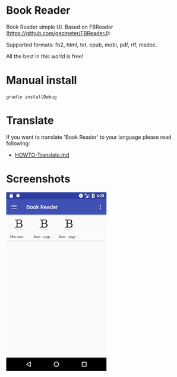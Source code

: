# Book Reader

Book Reader simple UI. Based on FBReader (https://github.com/geometer/FBReaderJ):

Supported formats: fb2, html, txt, epub, mobi, pdf, rtf, msdoc.

All the best in this world is free!

# Manual install

    gradle installDebug

# Translate

If you want to translate 'Book Reader' to your language  please read following:

  * [HOWTO-Translate.md](/docs/HOWTO-Translate.md)

# Screenshots

![shot](/docs/shot.png)